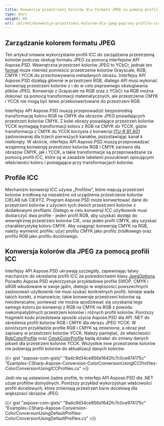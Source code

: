 ```yaml
---
title: Konwersja przestrzeni kolorów dla formatu JPEG za pomocą profili ICC
type: docs
weight: 60
url: /pl/net/konwersja-przestrzeni-kolorow-dla-jpeg-poprzez-profile-icc/
---
```


## **Zarządzanie kolorem formatu JPEG**

Ten artykuł omawia wykorzystanie profili ICC do zarządzania przestrzenią kolorów podczas obsługi formatu JPEG za pomocą interfejsów API Aspose.PSD. Wewnętrzna przestrzeń kolorów JPEG to YCbCr, jednak ten [format](https://reference.aspose.com/psd/net/aspose.psd/pixelformat) może również pomieścić przestrzenie kolorów Grayscale, RGB, CMYK i YCCK do przechowywania metadanych obrazu. Interfejsy API Aspose.PSD działają głównie w przestrzeni RGB, dlatego API musi wykonać konwersję przestrzeni kolorów z i do w celu poprawnego obsługiwania plików JPEG. Konwersje z Grayscale na RGB oraz z YCbCr na RGB można dokonać za pomocą transformacji matematycznych, ale przestrzenie CMYK i YCCK nie mogą być łatwo przekonwertowane do przestrzeni RGB.

Interfejsy API Aspose.PSD muszą przeprowadzić bezpośrednią transformację koloru RGB na CMYK dla obrazów JPEG posiadających przestrzeń kolorów CMYK. Z kolei obrazy posiadające przestrzeń kolorów YCCK wymagają transformacji koloru z RGB na CMYK do YCCK, gdzie transformacja z CMYK do YCCK korzysta z konwersji [ITU-R BT.601](https://wikipedia.org/wiki/Rec._601) zastosowanej dla trzech pierwszych kanałów, pozostawiając kanał k nietknięty. W skrócie, interfejsy API Aspose.PSD muszą przeprowadzać wzajemną konwersję przestrzeni kolorów RGB i CMYK zarówno dla obrazów CMYK, jak i YCCK, a takie transformacje są przeprowadzane za pomocą profili ICC, które są w zasadzie tabelami poszukiwań opisującymi właściwości koloru i pomagające przy transformacjach kolorów.


## **Profile ICC**

Mechanizm konwersji ICC używa „Profilów”, które mapują przestrzeń kolorów źródłową na niezależne od urządzenia przestrzenie kolorów CIELAB lub CIEXYZ. Program Aspose.PSD może konwertować dane do przestrzeni kolorów z użyciem tych dwóch przestrzeni kolorów z dodatkowymi profilami. Dlatego w celu konwersji ICC użytkownik musi dostarczyć dwa profile - jeden profil RGB, aby uzyskać dostęp do wewnętrznej przestrzeni kolorów CIE, oraz jeden profil CMYK, aby uzyskać charakterystykę koloru CMYK. Aby osiągnąć konwersję CMYK na RGB, należy wymienić profile; użyć profilu CMYK jako profilu źródłowego oraz profilu RGB jako profilu docelowego.

## **Konwersja kolorów dla JPEG za pomocą profili ICC**

Interfejsy API Aspose.PSD ukrywają szczegóły, zapewniając łatwy mechanizm do określania profili ICC za pośrednictwem klasy [JpegOptions](https://reference.aspose.com/psd/net/aspose.psd.imageoptions/jpegoptions). Ponadto Aspose.PSD wykorzystuje przykładowe profile SWOP, CMYK i sRGB wbudowane w swoje jądro, dlatego w większości powszechnych zastosowań użytkownik nie musi szukać konkretnych profili. Istnieje wada takich korekt, a mianowicie; takie konwersje przestrzeni kolorów są nieodwracalne, ponieważ nie można spodziewać się uzyskania tego samego koloru po konwersji z RGB na CMYK na RGB z powodu niekompatybilnych przestrzeni kolorów i różnych profili kolorów. Poniższy fragment kodu przedstawia sposób użycia Aspose.PSD dla API .NET do określenia profili kolorów RGB i CMYK dla obrazu JPEG YCCK. W poniższym przykładzie profile RGB i CMYK są zmienione, a obraz jest zapisany w przestrzeni kolorów YCCK. Należy pamiętać, że właściwości [RgbColorProfile](https://reference.aspose.com/psd/net/aspose.psd.imageoptions/jpegoptions/properties/rgbcolorprofile) oraz [CmykColorProfile](https://reference.aspose.com/psd/net/aspose.psd.imageoptions/jpegoptions/properties/cmykcolorprofile) będą działać do zmiany danych pikseli dla przestrzeni kolorów YCCK. Wszystkie inne przestrzenie kolorów nie pobierają profili kolorów do aktualizacji danych kolorów.


{{< gist "aspose-com-gists" "8a4c9d34ce856d1642fc7c0ce974175c" "Examples-CSharp-Aspose-Conversion-ColorConversionUsingICCProfiles-ColorConversionUsingICCProfiles.cs" >}}

Jeśli nie są ustawione żadne profile, to interfejs API Aspose.PSD dla .NET użyje profilów domyślnych. Poniższy przykład wykorzystuje właściwości profili docelowych, które zmieniają przestrzeń barw docelową dla większości obrazów JPEG.


{{< gist "aspose-com-gists" "8a4c9d34ce856d1642fc7c0ce974175c" "Examples-CSharp-Aspose-Conversion-ColorConversionUsingDefaultProfiles-ColorConversionUsingDefaultProfiles.cs" >}}
